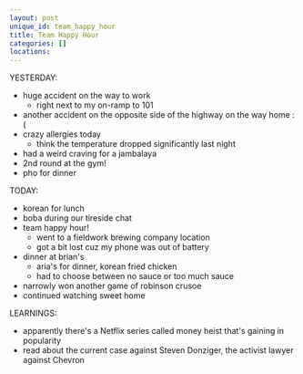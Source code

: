 ```yaml
---
layout: post
unique_id: team_happy_hour
title: Team Happy Hour
categories: []
locations: 
---
```


YESTERDAY:
* huge accident on the way to work
  * right next to my on-ramp to 101
* another accident on the opposite side of the highway on the way home :(
* crazy allergies today
  * think the temperature dropped significantly last night
* had a weird craving for a jambalaya
* 2nd round at the gym!
* pho for dinner

TODAY:
* korean for lunch
* boba during our tireside chat
* team happy hour!
  * went to a fieldwork brewing company location
  * got a bit lost cuz my phone was out of battery
* dinner at brian's
  * aria's for dinner, korean fried chicken
  * had to choose between no sauce or too much sauce
* narrowly won another game of robinson crusoe
* continued watching sweet home

LEARNINGS:
* apparently there's a Netflix series called money heist that's gaining in popularity
* read about the current case against Steven Donziger, the activist lawyer against Chevron
